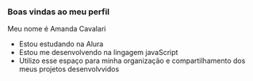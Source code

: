 ### Boas vindas ao meu perfil

Meu nome é Amanda Cavalari

- Estou estudando na Alura
- Estou me desenvolvendo na lingagem javaScript
- Utilizo esse espaço para minha organização e compartilhamento dos meus projetos desenvolvvidos
